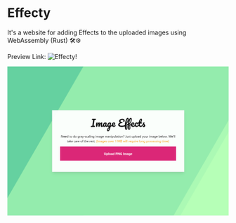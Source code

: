 # Effecty

It's a website for adding Effects to the uploaded images using WebAssembly (Rust) 🛠️⚙️

Preview Link: ![Effecty!](https://effecty.vercel.app/)

![Alt Text](Effecty.png)

